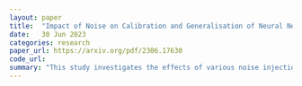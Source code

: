 ```yaml
---
layout: paper
title:  "Impact of Noise on Calibration and Generalisation of Neural Networks"
date:   30 Jun 2023
categories: research
paper_url: https://arxiv.org/pdf/2306.17630
code_url: 
summary: "This study investigates the effects of various noise injection and data augmentation strategies on neural networks (NNs) to enhance generalization, robustness, and calibration. Activation noise is shown to significantly improve generalization across scenarios, while input augmentation noise notably enhances calibration in out-of-distribution data but is less effective for in-distribution data."
---
```


